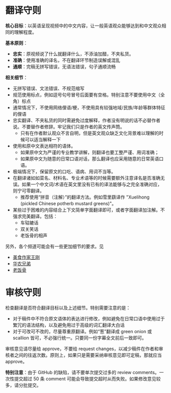 # 翻译守则

**核心目标**：以英语呈现视频中的中文内容，让一般英语观众能够达到和中文观众相同的理解程度。

**基本原则**：
  * **忠实**：原视频说了什么就翻译什么，不添油加醋，不夹私货。
  * **准确**：使用准确的译名，不在翻译环节制造误解或混乱
  * **通顺**：完稿无拼写错误，无语法错误，句子通顺流畅

**相关细节**：
- 无拼写错误、文法错误、不规范缩写
- 规范使用标点，例如逗号句号冒号后面要有空格。特别注意不要使用中文（全角）标点
- 通常情况下，不使用网络俚语/梗，不使用具有较强地域/民族/年龄等群体特征的俚语
- 忠实翻译、不夹私货的同时需避免过度解释，作者没有明说的话不必替作者说。不要替作者修辞。牢记我们只是作者的英文传声筒。
  - 只有在作者默认观众不言自明，但是英文观众缺乏文化背景难以理解的时候可以适当解释一下
- 使用和原中文表达相符的语体。
  - 如果原中文为严谨的专业教学讲解，则翻译也要工整严谨、用词准确；
  - 如果原中文为随意的日常口语对话，那么翻译也应采用随意的日常英语口语。
- 极端情况下，保留原文的口吃、语病、用词不当等。
- 在翻译诸如如菜名、材料名、专业术语等的时候需要额外注意译名是否准确无误。如果一个中文词/术语在英文里没有已有的译法能够与之完全准确对应，则宁可零翻译。
  *  推荐使用“拼音（注解）”的翻译方法。例如雪里蕻译作 "Xuelihong (pickled Chinese potherb mustard greens)"。
- 某些过于困难的内容结合上下文简单字面翻译即可，或者字面翻译加注解。不强求完美翻译。包括：
  * 车轱辘话
  * 双关笑话
  * 老饭骨的相声

另外，各个频道可能会有一些更加细节的要求。见
- [美食作家王刚](../subtitles/wang-gang/README.md)
- [华农兄弟](../hua-nong-brothers/README.md)
- [老饭骨](../lao-fan-gu/README.md)

# 审核守则

检查翻译是否符合翻译目标以及上述细节。特别需要注意的是：
- 对于稿件中不符合原文语体的表达进行修改，例如避免在日常口语中使用过于繁冗的语法结构，以及避免用过于高级的词汇翻译大白话
- 对于可改可不改的，尽量尊重原翻译。例如“葱”翻译成 green onion 或 scallion 皆可，不必强行统一。只要同一份字幕全文前后一致即可。

审核意见请尽量给 approve，不要给 request changes，以减少稿件在作者和审核者之间的往返次数。原则上，如果只是需要采纳审核意见即可定稿，那就应当 approve。

**特别注意**：由于 GitHub 的缺陷，请不要单次提交过多的 review comments。一次性提交超过 50 条 comment 可能会导致提交超时从而失败。如果修改意见较多，请分批提交。
